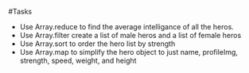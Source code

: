 #Tasks

* Use Array.reduce to find the average intelligance of all the heros.
* Use Array.filter create a list of male heros and a list of female heros
* Use Array.sort to order the hero list by strength
* Use Array.map to simplify the hero object to just name, profileImg, strength, speed, weight, and height